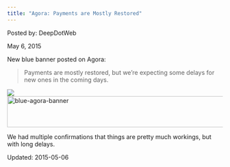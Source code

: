 ```yaml
---
title: "Agora: Payments are Mostly Restored"
---
```


Posted by: DeepDotWeb 

<span>May 6, 2015</span>


<p>New blue banner posted on Agora:</p>
<blockquote><p><span class="market-wide-message">Payments are mostly restored, but we&#8217;re expecting some delays for new ones in the coming days.</span></p></blockquote>

<img src="https://gir.pub/deepdotweb/imgs/2015/05/blue-agora-banner.png">

<img src="https://gir.pub/deepdotweb/imgs/2015/05/blue-agora-banner.png" alt="blue-agora-banner" width="826" height="73" class="aligncenter size-full wp-image-10211" srcset="/imgs/2015/05/blue-agora-banner.png 826w, /imgs/2015/05/blue-agora-banner-300x27.png 300w" sizes="(max-width: 826px) 100vw, 826px" />

<p>We had multiple confirmations that things are pretty much workings, but with long delays.</p>

Updated: 2015-05-06


